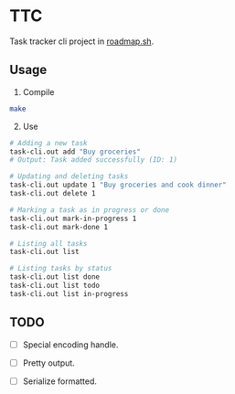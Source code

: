 # TTC
Task tracker cli project in [roadmap.sh](https://roadmap.sh/projects/task-tracker).

## Usage

1. Compile

```bash
make
```

2. Use

```bash
# Adding a new task
task-cli.out add "Buy groceries"
# Output: Task added successfully (ID: 1)

# Updating and deleting tasks
task-cli.out update 1 "Buy groceries and cook dinner"
task-cli.out delete 1

# Marking a task as in progress or done
task-cli.out mark-in-progress 1
task-cli.out mark-done 1

# Listing all tasks
task-cli.out list

# Listing tasks by status
task-cli.out list done
task-cli.out list todo
task-cli.out list in-progress
```

## TODO

- [ ] Special encoding handle.
- [ ] Pretty output.
- [ ] Serialize formatted.

